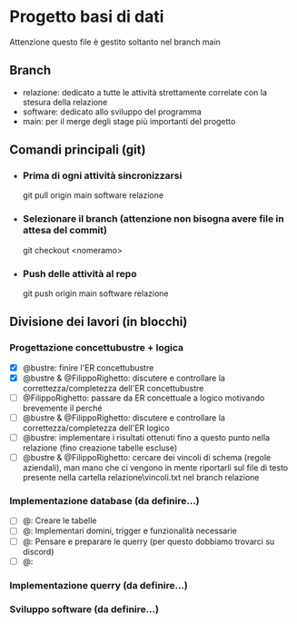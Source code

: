 # Progetto basi di dati
Attenzione questo file è gestito soltanto nel branch main

## Branch
- relazione: dedicato a tutte le attività strettamente correlate con la stesura della relazione
- software: dedicato allo sviluppo del programma
- main: per il merge degli stage più importanti del progetto

## Comandi principali (git)
- ### Prima di ogni attività sincronizzarsi
    git pull origin main software relazione
- ### Selezionare il branch (attenzione non bisogna avere file in attesa del commit)
    git checkout \<nomeramo\>
- ### Push delle attività al repo
    git push origin main software relazione

## Divisione dei lavori (in blocchi)
### Progettazione concettubustre + logica
- [x] @bustre: finire l'ER concettubustre
- [x] @bustre & @FilippoRighetto: discutere e controllare la correttezza/completezza dell'ER concettubustre
- [ ] @FilippoRighetto: passare da ER concettuale a logico motivando brevemente il perché
- [ ] @bustre & @FilippoRighetto: discutere e controllare la correttezza/completezza dell'ER logico
- [ ] @bustre: implementare i risultati ottenuti fino a questo punto nella relazione (fino creazione tabelle escluse)
- [ ] @bustre & @FilippoRighetto: cercare dei vincoli di schema (regole aziendali), man mano che ci vengono in mente riportarli sul file di testo presente nella cartella relazione\vincoli.txt nel branch relazione

### Implementazione database (da definire...)
- [ ] @: Creare le tabelle 
- [ ] @: Implementari domini, trigger e funzionalità necessarie
- [ ] @: Pensare e preparare le querry (per questo dobbiamo trovarci su discord)
- [ ] @: 

### Implementazione querry (da definire...)

### Sviluppo software (da definire...)
